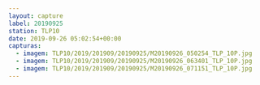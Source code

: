 ```yaml
---
layout: capture
label: 20190925
station: TLP10
date: 2019-09-26 05:02:54+00:00
capturas:
  - imagem: TLP10/2019/201909/20190925/M20190926_050254_TLP_10P.jpg
  - imagem: TLP10/2019/201909/20190925/M20190926_063401_TLP_10P.jpg
  - imagem: TLP10/2019/201909/20190925/M20190926_071151_TLP_10P.jpg
---
```

